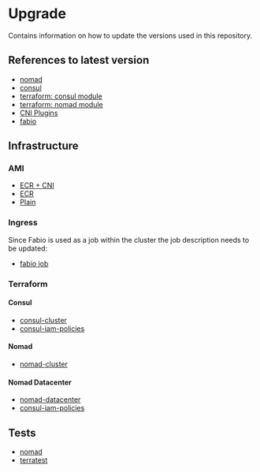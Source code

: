 # Upgrade

Contains information on how to update the versions used in this repository.

## References to latest version

- [nomad](https://www.nomadproject.io/downloads)
- [consul](https://www.consul.io/downloads)
- [terraform: consul module](https://github.com/hashicorp/terraform-aws-consul/releases)
- [terraform: nomad module](https://github.com/hashicorp/terraform-aws-nomad/releases)
- [CNI Plugins](https://github.com/containernetworking/plugins/releases)
- [fabio](https://github.com/fabiolb/fabio/releases)

## Infrastructure

### AMI

- [ECR + CNI](..modules/ami2/nomad-consul-docker-ecr-cni.json)
- [ECR](../modules/ami2/nomad-consul-docker-ecr.json)
- [Plain](../modules/ami2/nomad-consul-docker.json)

### Ingress

Since Fabio is used as a job within the cluster the job description needs to be updated:
- [fabio job](../examples/jobs/fabio.nomad)

### Terraform

#### Consul

- [consul-cluster](../modules/consul/main.tf)
- [consul-iam-policies](../modules/nomad/servers.tf)

#### Nomad

- [nomad-cluster](../modules/nomad/servers.tf)

#### Nomad Datacenter

- [nomad-datacenter](../modules/nomad-datacenter/datacenter.tf)
- [consul-iam-policies](../modules/nomad-datacenter/datacenter.tf)

## Tests

- [nomad](../test/Makefile)
- [terratest](../test/Makefile)


